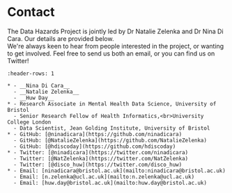 # Contact

The Data Hazards Project is jointly led by Dr Natalie Zelenka and Dr Nina Di Cara. Our details are provided below.  
We're always keen to hear from people interested in the project, or wanting to get involved. Feel free to send us both an email, or you can find us on Twitter!


```{list-table}
:header-rows: 1

* - __Nina Di Cara__
  - __Natalie Zelenka__
  - __Huw Day__
* - Research Associate in Mental Health Data Science, University of Bristol
  - Senior Research Fellow of Health Informatics,<br>University College London
  - Data Scientist, Jean Golding Institute, University of Bristol
* - GitHub: [@ninadicara](https://github.com/ninadicara)
  - GitHub: [@NatalieZelenka](https://github.com/NatalieZelenka)
  - GitHub: [@hdiscoday](https://github.com/hdiscoday)
* - Twitter: [@ninadicara](https://twitter.com/ninadicara)
  - Twitter: [@NatZelenka](https://twitter.com/NatZelenka)
  - Twitter: [@disco_huw](https://twitter.com/disco_huw)
* - Email: [ninadicara@bristol.ac.uk](mailto:ninadicara@bristol.ac.uk)
  - Email: [n.zelenka@ucl.ac.uk](mailto:n.zelenka@ucl.ac.uk)
  - Email: [huw.day@bristol.ac.uk](mailto:huw.day@bristol.ac.uk)
